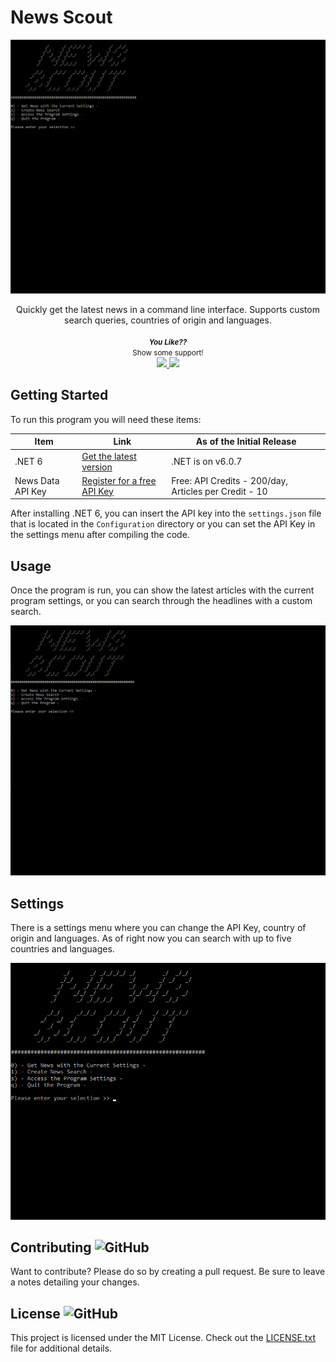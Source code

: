 # News Scout

![Main-Menu](assets/NewsScout-Main.gif)

<div align="center">
Quickly get the latest news in a command line interface. Supports custom search queries, countries of origin and languages.
<br />
<br />
<small>
    <b><i>You Like??</i></b>
    </br>
    Show some support!
</small>
<br />
<a href="https://github.com/zachsanford/NewsScout">
    <img src="https://img.shields.io/github/stars/zachsanford/NewsScout.svg?style=social&label=Star">
</a>
<a href="https://github.com/zachsanford/NewsScout/fork">
    <img src="https://img.shields.io/github/forks/zachsanford/NewsScout.svg?style=social&label=Fork">
</a>
</div>

## Getting Started

To run this program you will need these items:

| Item | Link | As of the Initial Release|
| --- | --- | --- |
| .NET 6 | [Get the latest version](https://dotnet.microsoft.com/en-us/download/dotnet/6.0) | .NET is on v6.0.7 |
| News Data API Key | [Register for a free API Key](https://newsdata.io/register) | Free: API Credits - 200/day, Articles per Credit - 10 |

After installing .NET 6, you can insert the API key into the `settings.json` file that is located in the `Configuration` directory or you can set the API Key in the settings menu after compiling the code.

## Usage

Once the program is run, you can show the latest articles with the current program settings, or you can search through the headlines with a custom search.

![Search](assets/NewsScout-Search.gif)

## Settings

There is a settings menu where you can change the API Key, country of origin and languages. As of right now you can search with up to five countries and languages.

![Settings](assets/NewsScout-Settings.gif)

## Contributing ![GitHub](https://img.shields.io/github/contributors/zachsanford/NewsScout)

Want to contribute? Please do so by creating a pull request. Be sure to leave a notes detailing your changes.

## License ![GitHub](https://img.shields.io/github/license/zachsanford/NewsScout)

This project is licensed under the MIT License. Check out the [LICENSE.txt](https://github.com/zachsanford/NewsScout/blob/master/LICENSE.txt) file for additional details.